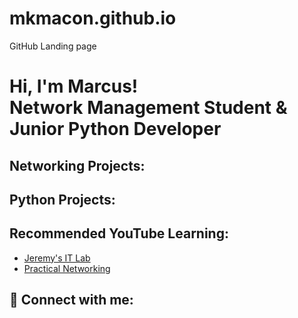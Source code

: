 # mkmacon.github.io
GitHub Landing page
<h1>Hi, I'm Marcus! <br/>Network Management Student & Junior Python Developer</a></h1>

<h2> Networking Projects:</h2>


<h2> Python Projects:</h2>



<h2> Recommended YouTube Learning: </h2>

- [Jeremy's IT Lab]([https://www.youtube.com/watch?v=a83ASGn_V_s](https://www.youtube.com/@JeremysITLab))
- [Practical Networking]([https://www.youtube.com/watch?v=uHy3oM7NnoU](https://www.youtube.com/@PracticalNetworking))

<h2> 🤳 Connect with me:</h2>


[linkedin]: www.linkedin.com/in/marcuskmacon

<!--
**joshmadakor1/joshmadakor1** is a ✨ _special_ ✨ repository because its `README.md` (this file) appears on your GitHub profile.

Here are some ideas to get you started:

- 🔭 I’m currently working on ...
- 🌱 I’m currently learning ...
- 👯 I’m looking to collaborate on ...
- 🤔 I’m looking for help with ...
- 💬 Ask me about ...
- 📫 How to reach me: ...
- 😄 Pronouns: ...
- ⚡ Fun fact: ...
-->
